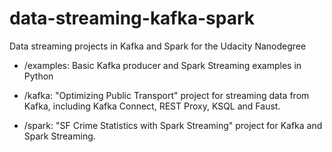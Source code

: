 # data-streaming-kafka-spark
Data streaming projects in Kafka and Spark for the Udacity Nanodegree

* /examples: Basic Kafka producer and Spark Streaming examples in Python

* /kafka: "Optimizing Public Transport" project for streaming data from Kafka, including Kafka Connect, REST Proxy, KSQL and Faust.

* /spark: "SF Crime Statistics with Spark Streaming" project for Kafka and Spark Streaming.
